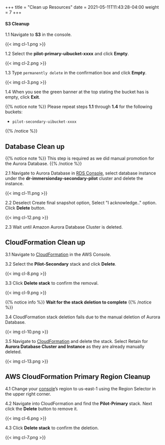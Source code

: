 +++
title = "Clean up Resources"
date =  2021-05-11T11:43:28-04:00
weight = 7
+++

#### S3 Cleanup

1.1 Navigate to **S3** in the console.

{{< img cl-1.png >}}

1.2 Select the **pilot-primary-uibucket-xxxx** and click **Empty**.

{{< img cl-2.png >}}

1.3 Type `permanently delete` in the confirmation box and click **Empty**.

{{< img cl-3.png >}}

1.4 When you see the green banner at the top stating the bucket has is empty, click **Exit**.

{{% notice note %}}
Please repeat steps **1.1** through **1.4** for the following buckets:

- `pilot-secondary-uibucket-xxxx`

{{% /notice %}}

## Database Clean up
{{% notice note %}}
This step is required as we did manual promotion for the Aurora Database.
{{% /notice %}}

2.1 Navigate to Aurora Database in [RDS Console](https://us-west-1.console.aws.amazon.com/rds/home?region=us-west-1), select database instance under the **dr-immersionday-secondary-pilot** cluster and delete the instance.

{{< img cl-11.png >}}

2.2 Deselect Create final snapshot option, Select "I acknowledge.." option. Click **Delete** button.

{{< img cl-12.png >}}

2.3 Wait until Amazon Aurora Database Cluster is deleted.

## CloudFormation Clean up

3.1 Navigate to [CloudFormation](https://us-west-1.console.aws.amazon.com/console) in the AWS Console.

3.2 Select the **Pilot-Secondary** stack and click **Delete**.

{{< img cl-8.png >}}

3.3 Click **Delete stack** to confirm the removal.

{{< img cl-9.png >}}

{{% notice info %}}
**Wait for the stack deletion to complete**
{{% /notice %}}

3.4 CloudFormation stack deletion fails due to the manual deletion of Aurora Database.

{{< img cl-10.png >}}

3.5 Navigate to [CloudFormation](https://us-west-1.console.aws.amazon.com/cloudformation/home?region=us-west-1#/) and delete the stack.  Select Retain for **Aurora Database Cluster and Instance** as they are already manually deleted.


{{< img cl-13.png >}}

## AWS CloudFormation Primary Region Cleanup

4.1 Change your [console](https://us-east-1.console.aws.amazon.com/console)’s region to us-east-1 using the Region Selector in the upper right corner.

4.2 Navigate into CloudFormation and find the **Pilot-Primary** stack.  Next click the **Delete** button to remove it.

{{< img cl-6.png >}}

4.3 Click **Delete stack** to confirm the deletion.

{{< img cl-7.png >}}
